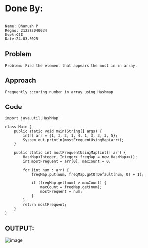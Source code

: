 # Done By:

```

Name: Dhanush P
Regno: 212222040034
Dept:CSE
Date:24.03.2025
```
## Problem

```
Problem: Find the element that appears the most in an array.
```

## Approach
```
Frequently occuring number in array using Hashmap
```
## Code

```
import java.util.HashMap;

class Main {
    public static void main(String[] args) {
        int[] arr = {1, 3, 2, 1, 4, 1, 3, 3, 3, 5};
        System.out.println(mostFrequentUsingMap(arr));
    }

    public static int mostFrequentUsingMap(int[] arr) {
        HashMap<Integer, Integer> freqMap = new HashMap<>();
        int mostFrequent = arr[0], maxCount = 0;

        for (int num : arr) {
            freqMap.put(num, freqMap.getOrDefault(num, 0) + 1);

            if (freqMap.get(num) > maxCount) {
                maxCount = freqMap.get(num);
                mostFrequent = num;
            }
        }
        return mostFrequent;
    }
}

```
## OUTPUT:

![image](https://github.com/user-attachments/assets/93f2414b-ee05-4541-b7f1-95d6fa216980)
